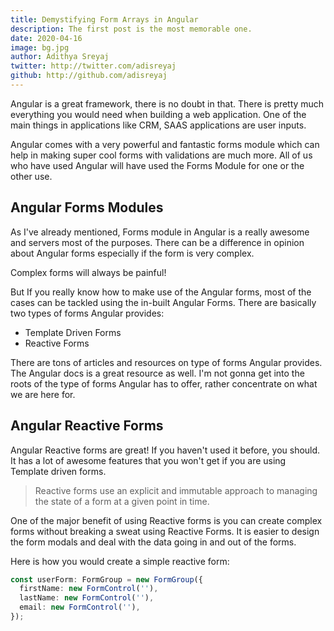 ```yaml
---
title: Demystifying Form Arrays in Angular
description: The first post is the most memorable one.
date: 2020-04-16
image: bg.jpg
author: Adithya Sreyaj
twitter: http://twitter.com/adisreyaj
github: http://github.com/adisreyaj
---
```


Angular is a great framework, there is no doubt in that. There is pretty much everything you would need when building a web application. One of the main things in applications like CRM, SAAS applications are user inputs.

Angular comes with a very powerful and fantastic forms module which can help in making super cool forms with validations are much more. All of us who have used Angular will have used the Forms Module for one or the other use.

## Angular Forms Modules

As I've already mentioned, Forms module in Angular is a really awesome and servers most of the purposes. There can be a difference in opinion about Angular forms especially if the form is very complex.

Complex forms will always be painful!

But If you really know how to make use of the Angular forms, most of the cases can be tackled using the in-built Angular Forms.
There are basically two types of forms Angular provides:

- Template Driven Forms
- Reactive Forms

There are tons of articles and resources on type of forms Angular provides. The Angular docs is a great resource as well. I'm not gonna get into the roots of the type of forms Angular has to offer, rather concentrate on what we are here for.

## Angular Reactive Forms

Angular Reactive forms are great! If you haven't used it before, you should. It has a lot of awesome features that you won't get if you are using Template driven forms.

> Reactive forms use an explicit and immutable approach to managing the state of a form at a given point in time.

One of the major benefit of using Reactive forms is you can create complex forms without breaking a sweat using Reactive Forms. It is easier to design the form modals and deal with the data going in and out of the forms.

Here is how you would create a simple reactive form:

```ts
const userForm: FormGroup = new FormGroup({
  firstName: new FormControl(''),
  lastName: new FormControl(''),
  email: new FormControl(''),
});
```
